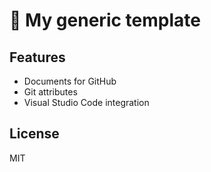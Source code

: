 # 📄 My generic template

## Features

- Documents for GitHub
- Git attributes
- Visual Studio Code integration

## License

MIT
